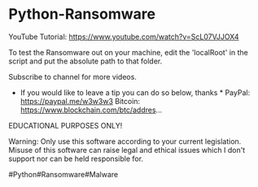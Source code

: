 # Python-Ransomware

YouTube Tutorial: https://www.youtube.com/watch?v=ScL07VJJOX4

To test the Ransomware out on your machine, edit the 'localRoot' in the script and put the absolute path to that folder.

Subscribe to channel for more videos.

* If you would like to leave a tip you can do so below, thanks *
PayPal: https://paypal.me/w3w3w3
Bitcoin: https://www.blockchain.com/btc/addres...

EDUCATIONAL PURPOSES ONLY!

Warning: Only use this software according to your current legislation. Misuse of this software can raise legal and ethical issues which I don't support nor can be held responsible for.


#Python#Ransomware#Malware
